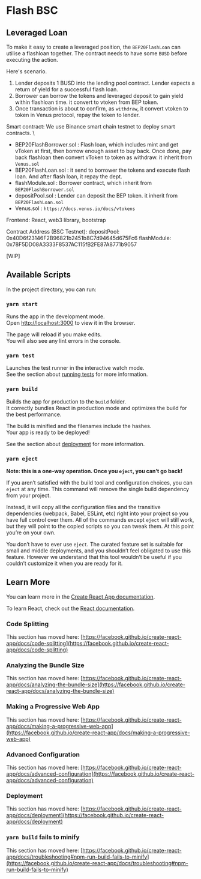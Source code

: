 # Flash BSC

## Leveraged Loan

To make it easy to create a leveraged position, the `BEP20FlashLoan` can utilise a flashloan together. The contract needs to have some `BUSD` before executing the action.

Here's scenario.
1. Lender deposits 1 BUSD into the lending pool contract. Lender expects a return of yield for a successful flash loan.
2. Borrower can borrow the tokens and leveraged deposit to gain yield within flashloan time. it convert to vtoken from BEP token.
3. Once transaction is about to confirm, as `withdraw`, it convert vtoken to token in Venus protocol, repay the token to lender.

Smart contract: We use Binance smart chain testnet to deploy smart contracts. \
- BEP20FlashBorrower.sol : Flash loan, which includes mint and get vToken at first, then borrow enough asset to buy back. Once done, pay back flashloan then convert vToken to token as withdraw. it inherit from `Venus.sol`
- BEP20FlashLoan.sol : it send to borrower the tokens and execute flash loan. And  after flash loan, it repay the dept.
- flashModule.sol : Borrower contract, which inherit from `BEP20FlashBorrower.sol`
- depositPool.sol : Lender can deposit the BEP token. it inherit from `BEP20FlashLoan.sol`
- Venus.sol : `https://docs.venus.io/docs/vtokens`

Frontend: React, web3 library, bootstrap

Contract Address (BSC Testnet):
depositPool: 0x40D6f23146F2B96821b2451b8C7d94645d675Fc6
flashModule: 0x78F5DD08A3333F8537AC115fB2FE87A8771b9057

[WIP]

## Available Scripts

In the project directory, you can run:

### `yarn start`

Runs the app in the development mode.\
Open [http://localhost:3000](http://localhost:3000) to view it in the browser.

The page will reload if you make edits.\
You will also see any lint errors in the console.

### `yarn test`

Launches the test runner in the interactive watch mode.\
See the section about [running tests](https://facebook.github.io/create-react-app/docs/running-tests) for more information.

### `yarn build`

Builds the app for production to the `build` folder.\
It correctly bundles React in production mode and optimizes the build for the best performance.

The build is minified and the filenames include the hashes.\
Your app is ready to be deployed!

See the section about [deployment](https://facebook.github.io/create-react-app/docs/deployment) for more information.

### `yarn eject`

**Note: this is a one-way operation. Once you `eject`, you can’t go back!**

If you aren’t satisfied with the build tool and configuration choices, you can `eject` at any time. This command will remove the single build dependency from your project.

Instead, it will copy all the configuration files and the transitive dependencies (webpack, Babel, ESLint, etc) right into your project so you have full control over them. All of the commands except `eject` will still work, but they will point to the copied scripts so you can tweak them. At this point you’re on your own.

You don’t have to ever use `eject`. The curated feature set is suitable for small and middle deployments, and you shouldn’t feel obligated to use this feature. However we understand that this tool wouldn’t be useful if you couldn’t customize it when you are ready for it.

## Learn More

You can learn more in the [Create React App documentation](https://facebook.github.io/create-react-app/docs/getting-started).

To learn React, check out the [React documentation](https://reactjs.org/).

### Code Splitting

This section has moved here: [https://facebook.github.io/create-react-app/docs/code-splitting](https://facebook.github.io/create-react-app/docs/code-splitting)

### Analyzing the Bundle Size

This section has moved here: [https://facebook.github.io/create-react-app/docs/analyzing-the-bundle-size](https://facebook.github.io/create-react-app/docs/analyzing-the-bundle-size)

### Making a Progressive Web App

This section has moved here: [https://facebook.github.io/create-react-app/docs/making-a-progressive-web-app](https://facebook.github.io/create-react-app/docs/making-a-progressive-web-app)

### Advanced Configuration

This section has moved here: [https://facebook.github.io/create-react-app/docs/advanced-configuration](https://facebook.github.io/create-react-app/docs/advanced-configuration)

### Deployment

This section has moved here: [https://facebook.github.io/create-react-app/docs/deployment](https://facebook.github.io/create-react-app/docs/deployment)

### `yarn build` fails to minify

This section has moved here: [https://facebook.github.io/create-react-app/docs/troubleshooting#npm-run-build-fails-to-minify](https://facebook.github.io/create-react-app/docs/troubleshooting#npm-run-build-fails-to-minify)
